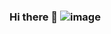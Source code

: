 ### Hi there 👋 ![image](https://github.com/wayMD/wayMD/assets/155566963/df101267-1d36-4fd5-8af6-d4147f42e8ff)


<!--
**wayMD/wayMD** is a ✨ _special_ ✨ repository because its `README.md` (this file) appears on your GitHub profile.

Here are some ideas to get you started:

- 🔭 I’m currently working on ...
- 🌱 I’m currently learning ...
- 👯 I’m looking to collaborate on ...
- 🤔 I’m looking for help with ...
- 💬 Ask me about ...
- 📫 How to reach me: ...
- 😄 Pronouns: ...
- ⚡ Fun fact: ...
-->
